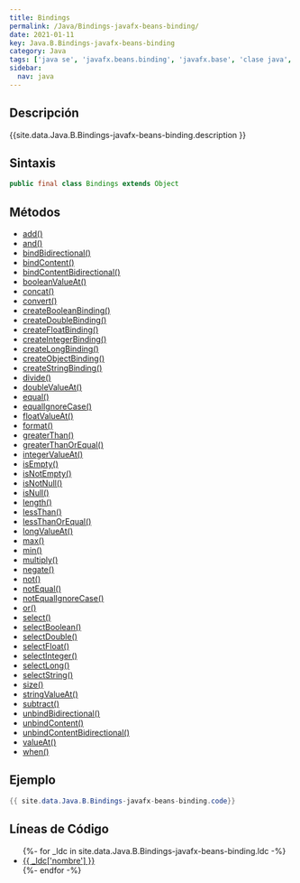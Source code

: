 ```yaml
---
title: Bindings
permalink: /Java/Bindings-javafx-beans-binding/
date: 2021-01-11
key: Java.B.Bindings-javafx-beans-binding
category: Java
tags: ['java se', 'javafx.beans.binding', 'javafx.base', 'clase java', 'JavaFX 2.0']
sidebar: 
  nav: java
---
```


## Descripción
{{site.data.Java.B.Bindings-javafx-beans-binding.description }}

## Sintaxis
~~~java
public final class Bindings extends Object
~~~

## Métodos
* [add()](/Java/Bindings-javafx-beans-binding/add/)
* [and()](/Java/Bindings-javafx-beans-binding/and/)
* [bindBidirectional()](/Java/Bindings-javafx-beans-binding/bindBidirectional/)
* [bindContent()](/Java/Bindings-javafx-beans-binding/bindContent/)
* [bindContentBidirectional()](/Java/Bindings-javafx-beans-binding/bindContentBidirectional/)
* [booleanValueAt()](/Java/Bindings-javafx-beans-binding/booleanValueAt/)
* [concat()](/Java/Bindings-javafx-beans-binding/concat/)
* [convert()](/Java/Bindings-javafx-beans-binding/convert/)
* [createBooleanBinding()](/Java/Bindings-javafx-beans-binding/createBooleanBinding/)
* [createDoubleBinding()](/Java/Bindings-javafx-beans-binding/createDoubleBinding/)
* [createFloatBinding()](/Java/Bindings-javafx-beans-binding/createFloatBinding/)
* [createIntegerBinding()](/Java/Bindings-javafx-beans-binding/createIntegerBinding/)
* [createLongBinding()](/Java/Bindings-javafx-beans-binding/createLongBinding/)
* [createObjectBinding()](/Java/Bindings-javafx-beans-binding/createObjectBinding/)
* [createStringBinding()](/Java/Bindings-javafx-beans-binding/createStringBinding/)
* [divide()](/Java/Bindings-javafx-beans-binding/divide/)
* [doubleValueAt()](/Java/Bindings-javafx-beans-binding/doubleValueAt/)
* [equal()](/Java/Bindings-javafx-beans-binding/equal/)
* [equalIgnoreCase()](/Java/Bindings-javafx-beans-binding/equalIgnoreCase/)
* [floatValueAt()](/Java/Bindings-javafx-beans-binding/floatValueAt/)
* [format()](/Java/Bindings-javafx-beans-binding/format/)
* [greaterThan()](/Java/Bindings-javafx-beans-binding/greaterThan/)
* [greaterThanOrEqual()](/Java/Bindings-javafx-beans-binding/greaterThanOrEqual/)
* [integerValueAt()](/Java/Bindings-javafx-beans-binding/integerValueAt/)
* [isEmpty()](/Java/Bindings-javafx-beans-binding/isEmpty/)
* [isNotEmpty()](/Java/Bindings-javafx-beans-binding/isNotEmpty/)
* [isNotNull()](/Java/Bindings-javafx-beans-binding/isNotNull/)
* [isNull()](/Java/Bindings-javafx-beans-binding/isNull/)
* [length()](/Java/Bindings-javafx-beans-binding/length/)
* [lessThan()](/Java/Bindings-javafx-beans-binding/lessThan/)
* [lessThanOrEqual()](/Java/Bindings-javafx-beans-binding/lessThanOrEqual/)
* [longValueAt()](/Java/Bindings-javafx-beans-binding/longValueAt/)
* [max()](/Java/Bindings-javafx-beans-binding/max/)
* [min()](/Java/Bindings-javafx-beans-binding/min/)
* [multiply()](/Java/Bindings-javafx-beans-binding/multiply/)
* [negate()](/Java/Bindings-javafx-beans-binding/negate/)
* [not()](/Java/Bindings-javafx-beans-binding/not/)
* [notEqual()](/Java/Bindings-javafx-beans-binding/notEqual/)
* [notEqualIgnoreCase()](/Java/Bindings-javafx-beans-binding/notEqualIgnoreCase/)
* [or()](/Java/Bindings-javafx-beans-binding/or/)
* [select()](/Java/Bindings-javafx-beans-binding/select/)
* [selectBoolean()](/Java/Bindings-javafx-beans-binding/selectBoolean/)
* [selectDouble()](/Java/Bindings-javafx-beans-binding/selectDouble/)
* [selectFloat()](/Java/Bindings-javafx-beans-binding/selectFloat/)
* [selectInteger()](/Java/Bindings-javafx-beans-binding/selectInteger/)
* [selectLong()](/Java/Bindings-javafx-beans-binding/selectLong/)
* [selectString()](/Java/Bindings-javafx-beans-binding/selectString/)
* [size()](/Java/Bindings-javafx-beans-binding/size/)
* [stringValueAt()](/Java/Bindings-javafx-beans-binding/stringValueAt/)
* [subtract()](/Java/Bindings-javafx-beans-binding/subtract/)
* [unbindBidirectional()](/Java/Bindings-javafx-beans-binding/unbindBidirectional/)
* [unbindContent()](/Java/Bindings-javafx-beans-binding/unbindContent/)
* [unbindContentBidirectional()](/Java/Bindings-javafx-beans-binding/unbindContentBidirectional/)
* [valueAt()](/Java/Bindings-javafx-beans-binding/valueAt/)
* [when()](/Java/Bindings-javafx-beans-binding/when/)

## Ejemplo
~~~java
{{ site.data.Java.B.Bindings-javafx-beans-binding.code}}
~~~

## Líneas de Código
<ul>
{%- for _ldc in site.data.Java.B.Bindings-javafx-beans-binding.ldc -%}
   <li>
       <a href="{{_ldc['url'] }}">{{ _ldc['nombre'] }}</a>
   </li>
{%- endfor -%}
</ul>
